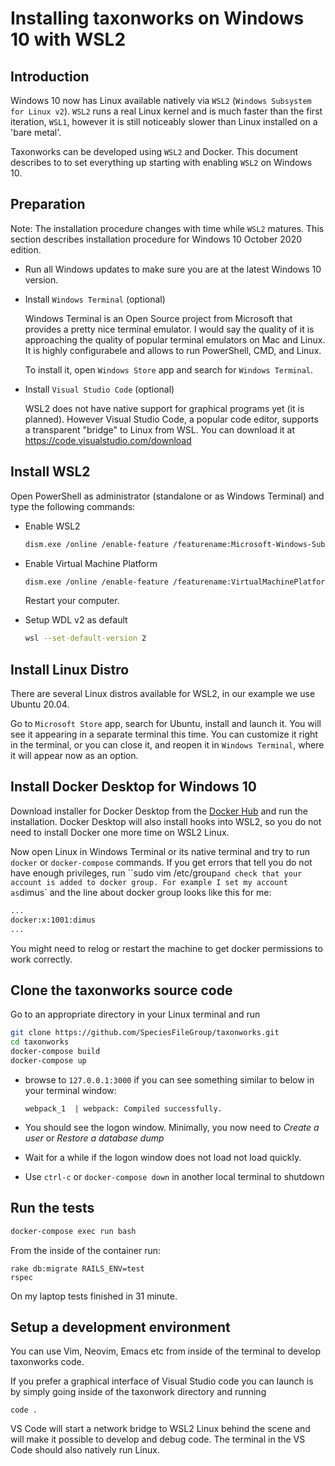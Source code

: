 # Installing taxonworks on Windows 10 with WSL2

## Introduction

Windows 10 now has Linux available natively via `WSL2` (`Windows Subsystem for
Linux v2`). `WSL2` runs a real Linux kernel and is much faster than the first
iteration, `WSL1`, however it is still noticeably slower than Linux installed
on a 'bare metal'.

Taxonworks can be developed using `WSL2` and Docker. This document describes to
to set everything up starting with enabling `WSL2` on Windows 10.

## Preparation

Note: The installation procedure changes with time while `WSL2` matures. This
section describes installation procedure for Windows 10 October 2020 edition.

* Run all Windows updates to make sure you are at the latest Windows 10 version.

* Install `Windows Terminal` (optional)

    Windows Terminal is an Open Source project from Microsoft that provides a
    pretty nice terminal emulator. I would say the quality of it is approaching
    the quality of popular terminal emulators on Mac and Linux. It is highly
    configurabele and allows to run PowerShell, CMD, and Linux.

    To install it, open `Windows Store` app and search for `Windows Terminal`.

* Install `Visual Studio Code` (optional)

   WSL2 does not have native support for graphical programs yet (it is
   planned).  However Visual Studio Code, a popular code editor, supports a
   transparent "bridge" to Linux from WSL. You can download it at
   https://code.visualstudio.com/download

## Install WSL2

Open PowerShell as administrator (standalone or as Windows Terminal) and type
the following commands:

* Enable WSL2

    ```.bash
    dism.exe /online /enable-feature /featurename:Microsoft-Windows-Subsystem-Linux /all /norestart
    ```

* Enable Virtual Machine Platform

    ```.bash
    dism.exe /online /enable-feature /featurename:VirtualMachinePlatform /all /norestart
    ```
    Restart your computer.

* Setup WDL v2 as default

    ```.bash
    wsl --set-default-version 2
    ```

## Install Linux Distro

There are several Linux distros available for WSL2, in our example we
use Ubuntu 20.04.

Go to `Microsoft Store` app, search for Ubuntu, install and launch it. You will
see it appearing in a separate terminal this time. You can customize it right
in the terminal, or you can close it, and reopen it in `Windows Terminal`,
where it will appear now as an option.

## Install Docker Desktop for Windows 10

Download installer for Docker Desktop from the [Docker
Hub](https://docs.docker.com/docker-for-windows/install/) and run the
installation. Docker Desktop will also install hooks into WSL2, so you do not
need to install Docker one more time on WSL2 Linux.

Now open Linux in Windows Terminal or its native terminal and try to run
`docker` or `docker-compose` commands. If you get errors that tell you do not
have enough privileges, run ``sudo vim /etc/group` and check that your account
is added to docker group. For example I set my account as `dimus` and the line
about docker group looks like this for me:

```.txt
...
docker:x:1001:dimus
...
```

You might need to relog or restart the machine to get docker permissions to
work correctly.

## Clone the taxonworks source code

Go to an appropriate directory in your Linux terminal and run

```.bash
git clone https://github.com/SpeciesFileGroup/taxonworks.git
cd taxonworks
docker-compose build
docker-compose up
```

* browse to `127.0.0.1:3000` if you can see something similar to below in your terminal window:

    ```
    webpack_1  | webpack: Compiled successfully.
    ```

* You should see the logon window. Minimally, you now need to _Create a user_
  or _Restore a database dump_
* Wait for a while if the logon window does not load not load quickly.
* Use `ctrl-c` or `docker-compose down` in another local terminal to shutdown

## Run the tests

```bash
docker-compose exec run bash
```

From the inside of the container run:

```
rake db:migrate RAILS_ENV=test
rspec
```

On my laptop tests finished in 31 minute.

## Setup a development environment

You can use Vim, Neovim, Emacs etc from inside of the terminal to develop
taxonworks code.

If you prefer a graphical interface of Visual Studio code you can launch is by
simply going inside of the taxonwork directory and running

```
code .
```

VS Code will start a network bridge to WSL2 Linux behind the scene and will
make it possible to develop and debug code. The terminal in the VS Code should
also natively run Linux.
